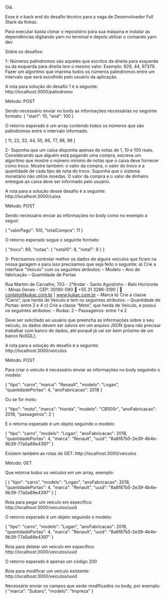 Olá.

Esse é o back end do desafio técnico para a vaga de Desenvolvedor Full Stack da Kokac.

Para executar basta clonar o repositório para sua máquina e instalar as dependências digitando yarn no terminal e depois utilizar o comando yarn dev

Sobre os desafios:

1- Números palíndromos são aqueles que escritos da direita para esquerda ou da esquerda para
direita tem o mesmo valor. Exemplo: 929, 44, 97379.
Fazer um algoritmo que imprima todos os números palíndromos entre um intervalo que será
escolhido pelo usuário da aplicação.

A rota para solução do desafio 1 é a seguinte:
http://localhost:3000/palindromo

Método: POST

Sendo necessário enviar no body as informações necessárias no seguinte formato:
{
    "start": 10,
    "end": 100
}

O retorno esperado é um array contendo todos os números que são palindromos entre o intervalo informado.

[
	11,
	22,
	33,
	44,
	55,
	66,
	77,
	88,
	99
]


2- Suponha que um caixa disponha apenas de notas de 1, 10 e 100 reais. Considerando que
alguém está pagando uma compra, escreva um algoritmo que mostre o número mínimo de
notas que o caixa deve fornecer como troco.
Mostre também: o valor da compra, o valor do troco e a quantidade de cada tipo de nota do
troco. Suponha que o sistema monetário não utilize moedas.
O valor da compra e o valor de dinheiro entregue ao caixa deve ser informado pelo usuário.

A rota para a solução desse desafio é a seguinte:
http://localhost:3000/caixa

Método: POST

Sendo necessário enviar as informações no body como no exemplo a seguir:

{
    "valorPago": 100,
    "totalCompra": 11
}

O retorno esperado segue o seguinte formato:

{
	"troco": 89,
	"notas": {
		"nota10": 8,
		"nota1": 9
	}
}


3- Precisamos controlar melhor os dados de alguns veículos que ficam na nossa garagem e para
isso precisamos que seja feito o seguinte:
a) Crie a interface “Veiculo” com os seguintes atributos:
– Modelo
– Ano de fabricação
– Quantidade de Portas

Rua Martim de Carvalho, 703 - 2°Andar - Santo Agostinho - Belo Horizonte - Minas Gerais - CEP: 30190-090
 +55 31 3286-3190 |  contato@kukac.com.br | www.kukac.com.br
– Marca
b) Crie a classe “Carro”, que herda de Veículo e tem os seguintes atributos:
– Quantidade de Portas: entre 2 e 4
c) Crie a classe “Moto”, que herda de Veículo, e possui os seguintes atributos:
– Rodas: 2
– Passageiros: entre 1 e 2

Deve ser solicitado ao usuário que preencha as informações sobre o seu veículo, os dados devem ser
salvos em um arquivo JSON (para não precisar trabalhar com banco de dados, até porquê já vai ser
bem próximo de um banco NoSQL);


A rota para a solução do desafio é a seguinte:
http://localhost:3000/veiculos

Método: POST

Para criar o veículo é necessário enviar as informações no body seguindo o modelo:

{
    "tipo": "carro",
    "marca": "Renault",
    "modelo": "Logan",
    "quantidadePortas": 4,
    "anoFabricacao": 2018
}

Ou se for moto:

{
    "tipo": "moto",
    "marca": "Honda",
    "modelo": "CB500r",
    "anoFabricacao": 2018,
    "passageiros": 2
}

E o retorno esperado é um objeto seguindo o modelo:

{
	"tipo": "carro",
	"modelo": "Logan",
	"anoFabricacao": 2018,
	"quantidadePortas": 4,
	"marca": "Renault",
	"uuid": "8a8f87b5-2e39-4b4e-9b39-77a5a89e4397"
}

Existem também as rotas de GET:
http://localhost:3000/veiculos

Método: GET

Que retorna todos os veículos em um array, exemplo:

[
	{
		"tipo": "carro",
		"modelo": "Logan",
		"anoFabricacao": 2018,
		"quantidadePortas": 4,
		"marca": "Renault",
		"uuid": "8a8f87b5-2e39-4b4e-9b39-77a5a89e4397"
	}
]

Rota para pegar um veículo em específico:
http://localhost:3000/veiculos/uuid

O retorno esperado é um objeto seguindo o modelo:

{
	"tipo": "carro",
	"modelo": "Logan",
	"anoFabricacao": 2018,
	"quantidadePortas": 4,
	"marca": "Renault",
	"uuid": "8a8f87b5-2e39-4b4e-9b39-77a5a89e4397"
}

Rota para deletar um veículo em específico:
http://localhost:3000/veiculos/uuid

O retorno esperado é apenas um código 200

Rota para modificar um veículo existente:
http://localhost:3000/veiculos/uuid

Necessário enviar os campos que serão modificados no body, por exemplo:
{
    "marca": "Subaru",
    "modelo": "Impreza"
}

